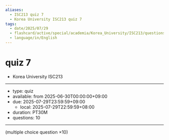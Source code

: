 ```yaml
---
aliases:
  - ISC213 quiz 7
  - Korea University ISC213 quiz 7
tags:
  - date/2025/07/29
  - flashcard/active/special/academia/Korea_University/ISC213/questions/quiz_7
  - language/in/English
---
```


# quiz 7

- Korea University ISC213

---

- type: quiz
- available: from 2025-06-30T00:00:00+09:00
- due: 2025-07-29T23:59:59+09:00
  - local: 2025-07-29T22:59:59+08:00
- duration: PT30M
- questions: 10

---

\(multiple choice question ×10\)
